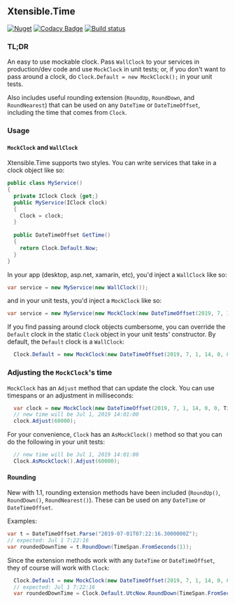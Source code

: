 ## Xtensible.Time
[![Nuget](https://img.shields.io/nuget/dt/Xtensible.Time.Clock.svg?logo=Nuget&style=flat-square)](https://www.nuget.org/packages/Xtensible.Time.Clock)
[![Codacy Badge](https://api.codacy.com/project/badge/Grade/aba95264062f4ab98724a5cf4daedff0)](https://www.codacy.com/manual/giometrix/Xtensible.Time.Clock?utm_source=github.com&amp;utm_medium=referral&amp;utm_content=giometrix/Xtensible.Time.Clock&amp;utm_campaign=Badge_Grade)
[![Build status](https://ci.appveyor.com/api/projects/status/iyvii1f928u72fr9?svg=true)](https://ci.appveyor.com/project/giometrix/xtensible-time-clock)

### TL;DR
An easy to use mockable clock. Pass `WallClock` to your services in production/dev code and use `MockClock` in unit tests; or, if you don't want to pass around a clock, do `Clock.Default = new MockClock();` in your unit tests.

Also includes useful rounding extension (`RoundUp`, `RoundDown`, and `RoundNearest`) that can be used on any `DateTime` or `DateTimeOffset`, including the time that comes from `Clock`.

### Usage
#### `MockClock` and `WallClock`
Xtensible.Time supports two styles.  You can write services that take in a clock object like so:
```csharp
public class MyService()
{
  private IClock Clock {get;}
  public MyService(IClock clock)
  {
    Clock = clock;
  }
  
  public DateTimeOffset GetTime()
  {
    return Clock.Default.Now;
  }
}
```

In your app (desktop, asp.net, xamarin, etc), you'd inject a `WallClock` like so:
```csharp
var service = new MyService(new WallClock());
```
and in your unit tests, you'd inject a `MockClock` like so:
```csharp
var service = new MyService(new MockClock(new DateTimeOffset(2019, 7, 1, 14, 0, 0, TimeSpan.Zero)));
```

If you find passing around clock objects cumbersome, you can override the `Default` clock in the static `Clock` object in your unit tests' constructor.  By default, the `Default` clock is a `WallClock`:
```csharp
  Clock.Default = new MockClock(new DateTimeOffset(2019, 7, 1, 14, 0, 0, TimeSpan.Zero));
```

### Adjusting the `MockClock`'s time
`MockClock` has an `Adjust` method that can update the clock.  You can use timespans or an adjustment in milliseconds:
```csharp
  var clock = new MockClock(new DateTimeOffset(2019, 7, 1, 14, 0, 0, TimeSpan.Zero));
  // new time will be Jul 1, 2019 14:01:00
  clock.Adjust(60000);
```

For your convenience, `Clock` has an `AsMockClock()` method so that you can do the following in your unit tests:
```csharp
  // new time will be Jul 1, 2019 14:01:00
  Clock.AsMockClock().Adjust(60000);
```

#### Rounding
New with 1.1, rounding extension methods have been included (`RoundUp()`, `RoundDown()`, `RoundNearest()`).  These can be used on any `DateTime` or `DateTimeOffset`.

Examples:
```csharp
var t = DateTimeOffset.Parse("2019-07-01T07:22:16.3000000Z");
// expected: Jul 1 7:22:16
var roundedDownTime = t.RoundDown(TimeSpan.FromSeconds(1));
```

Since the extension methods work with any `DateTime` or `DateTimeOffset`, they of course will work with `Clock`:
```csharp
  Clock.Default = new MockClock(new DateTimeOffset(2019, 7, 1, 14, 0, 0, TimeSpan.Zero));
  // expected: Jul 1 7:22:16
  var roundedDownTime = Clock.Default.UtcNow.RoundDown(TimeSpan.FromSeconds(1));
```
